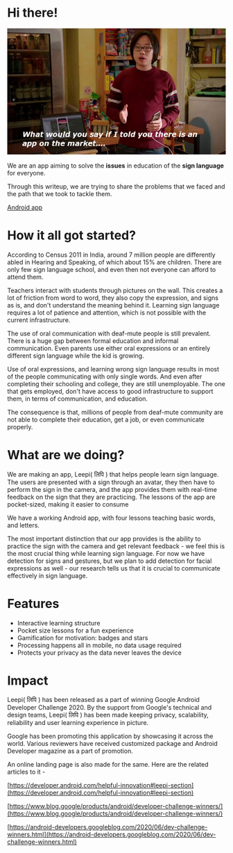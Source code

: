 # Hi there!


![meme](assets/what-would-you-say-if-i-told-you.jpg)

We are an app aiming to solve the <b>issues</b> in education of the <b>sign language</b> for everyone. 

Through this writeup, we are trying to share the problems that we faced and the path that we took to tackle them. 


[Android app](https://play.google.com/store/apps/details?id=com.mangoai.leepi)


# How it all got started?

According to Census 2011 in India, around 7 million people are differently abled in Hearing and Speaking, of which about 15% are children. There are only few sign language school, and even then not everyone can afford to attend them.

Teachers interact with students through pictures on the wall. This creates a lot of friction from word to word, they also copy the expression, and signs as is, and don't understand the meaning behind it. Learning sign language requires a lot of patience and attention, which is not possible with the current infrastructure.

The use of oral communication with deaf-mute people is still prevalent. There is a huge gap between formal education and informal communication. Even parents use either oral expressions or an entirely different sign language while the kid is growing.

Use of oral expressions, and learning wrong sign language results in most of the people communicating with only single words. And even after completing their schooling and college, they are still unemployable. The one that gets employed, don't have access to good infrastructure to support them, in terms of communication, and education.

The consequence is that, millions of people from deaf-mute community are not able to complete their education, get a job, or even communicate properly.

# What are we doing?

We are making an app, Leepi( लिपि ) that helps people learn sign language. The users are presented with a sign through an avatar, they then have to perform the sign in the camera, and the app provides them with real-time feedback on the sign that they are practicing. The lessons of the app are pocket-sized, making it easier to consume

We have a working Android app, with four lessons teaching basic words, and letters.

The most important distinction that our app provides is the ability to practice the sign with the camera and get relevant feedback - we feel this is the most crucial thing while learning sign language. For now we have detection for signs and gestures, but we plan to add detection for facial expressions as well - our research tells us that it is crucial to communicate effectively in sign language.

# Features

* Interactive learning structure 
* Pocket size lessons for a fun experience 
* Gamification for motivation: badges and stars 
* Processing happens all in mobile, no data usage required 
* Protects your privacy as the data never leaves the device 

# Impact

Leepi( लिपि ) has been released as a part of winning Google Android Developer Challenge 2020. By the support from Google's technical and design teams, Leepi( लिपि ) has been made keeping privacy, scalability, reliability and user learning experience in picture.

Google has been promoting this application by showcasing it across the world. Various reviewers have received customized package and Android Developer magazine as a part of promotion. 

An online landing page is also made for the same. Here are the related articles to it -



[https://developer.android.com/helpful-innovation#leepi-section](https://developer.android.com/helpful-innovation#leepi-section)

[https://www.blog.google/products/android/developer-challenge-winners/](https://www.blog.google/products/android/developer-challenge-winners/)

[https://android-developers.googleblog.com/2020/06/dev-challenge-winners.html](https://android-developers.googleblog.com/2020/06/dev-challenge-winners.html)
